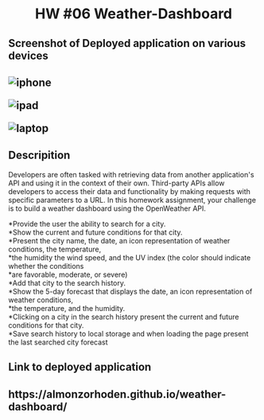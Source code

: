 <h1 align = "center" > HW #06 Weather-Dashboard </h1>

<h2>Screenshot of Deployed application on various devices<h2>
  
![iphone](https://user-images.githubusercontent.com/61447353/97116238-43b7e300-16d2-11eb-8032-e87610b69c15.PNG)

![ipad](https://user-images.githubusercontent.com/61447353/97116236-43b7e300-16d2-11eb-88ae-049c5fccb48e.PNG)

![laptop](https://user-images.githubusercontent.com/61447353/97116235-43b7e300-16d2-11eb-9bf8-2e01b352d727.PNG)


<h2> Descripition </h2>

Developers are often tasked with retrieving data from another application's API and using it in the context of their own. Third-party APIs allow developers to access their data and functionality by making requests with specific parameters to a URL. In this homework assignment, your challenge is to build a weather dashboard using the OpenWeather API.

*Provide the user the ability to search for a city. <br>
*Show the current and future conditions for that city. <br>
*Present the city name, the date, an icon representation of weather conditions, the temperature,<br>
*the humidity the wind speed, and the UV index (the color should indicate whether the conditions  <br>
*are favorable, moderate, or severe) <br>
*Add that city to the search history. <br>
*Show the 5-day forecast that displays the date, an icon representation of weather conditions, <br>
*the temperature, and the humidity. <br>
*Clicking on a city in the search history present the current and future conditions for that city. <br>
*Save search history to local storage and when loading the page present the last searched city forecast <br>

<h2> Link to deployed application <h2> https://almonzorhoden.github.io/weather-dashboard/

